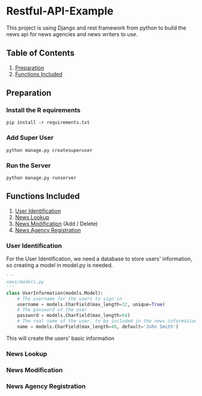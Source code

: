 # Restful-API-Example
This project is using Django and rest framework from python to build the news api for news agencies and news writers to use. 

## Table of Contents
1. [Preparation](#preparation)  
2. [Functions Included](#functions-included)

## Preparation

### Install the R equirements
```shell
pip install -r requirements.txt
```

### Add Super User
```shell
python manage.py createsuperuser
```

### Run the Server
```shell
python manage.py runserver
```

## Functions Included
1. [User Identification](#user-identification)  
2. [News Lookup](#news-lookup)  
3. [News Modification](#news-modification) (Add / Delete)  
4. [News Agency Registration](#news-agency-registration)  

### User Identification
For the User Identification, we need a database to store users' information, so creating a model in model.py is needed.
```python
'''
news/models.py
'''
class UserInformation(models.Model):
    # The username for the users to sign in
    username = models.CharField(max_length=32, unique=True)
    # The password of the user
    password = models.CharField(max_length=64)
    # The real name of the user, to be included in the news information
    name = models.CharField(max_length=48, default='John Smith')
```
This will create the users' basic information 

### News Lookup

### News Modification

### News Agency Registration
